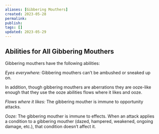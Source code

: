 ```yaml
---
aliases: [Gibbering Mouthers]
created: 2023-05-28
permalink: 
publish: 
tags: []
updated: 2023-05-29
---
```


## Abilities for All Gibbering Mouthers

Gibbering mouthers have the following abilities:

*Eyes everywhere:* Gibbering mouthers can’t be ambushed or sneaked up on.

In addition, though gibbering mouthers are aberrations they are ooze-like enough that they use the ooze abilities flows where it likes and ooze.

*Flows where it likes:* The gibbering mouther is immune to opportunity attacks.

*Ooze:* The gibbering mouther is immune to effects. When an attack applies a condition to a gibbering mouther (dazed, hampered, weakened, ongoing damage, etc.), that condition doesn’t affect it.